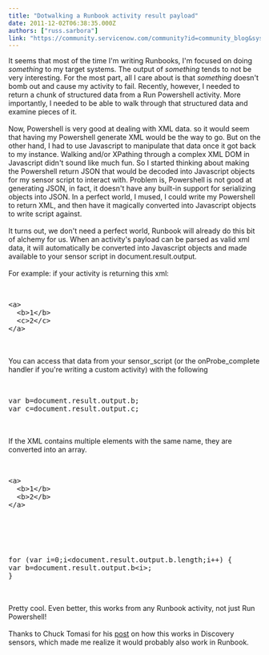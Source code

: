 ```yaml
---
title: "Dotwalking a Runbook activity result payload"
date: 2011-12-02T06:38:35.000Z
authors: ["russ.sarbora"]
link: "https://community.servicenow.com/community?id=community_blog&sys_id=8d0daaa5dbd0dbc01dcaf3231f961919"
---
```

<p>It seems that most of the time I'm writing Runbooks, I'm focused on doing <i>something</i> to my target systems. The output of <i>something</i> tends to not be very interesting. For the most part, all I care about is that <i>something</i> doesn't bomb out and cause my activity to fail. Recently, however, I needed to return a chunk of structured data from a Run Powershell activity. More importantly, I needed to be able to walk through that structured data and examine pieces of it.<br /><br />Now, Powershell is very good at dealing with XML data. so it would seem that having my Powershell generate XML would be the way to go. But on the other hand, I had to use Javascript to manipulate that data once it got back to my instance. Walking and/or XPathing through a complex XML DOM in Javascript didn't sound like much fun. So I started thinking about making the Powershell return JSON that would be decoded into Javascript objects for my sensor script to interact with. Problem is, Powershell is not good at generating JSON, in fact, it doesn't have any built-in support for serializing objects into JSON. In a perfect world, I mused, I could write my Powershell to return XML, and then have it magically converted into Javascript objects to write script against.<br /><br />It turns out, we don't need a perfect world, Runbook will already do this bit of alchemy for us. When an activity's payload can be parsed as valid xml data, it will automatically be converted into Javascript objects and made available to your sensor script in document.result.output.<br /><br />For example: if your activity is returning this xml:<br /><pre __default_attr="plain" __jive_macro_name="code" class="jive_text_macro jive_macro_code"><br /><br />&lt;a&gt;<br />  &lt;b&gt;1&lt;/b&gt;<br />  &lt;c&gt;2&lt;/c&gt;<br />&lt;/a&gt;<br /></pre><br /><br />You can access that data from your sensor_script (or the onProbe_complete handler if you're writing a custom activity) with the following<br /><pre __default_attr="plain" __jive_macro_name="code" class="jive_text_macro jive_macro_code"><br /><br />var b=document.result.output.b;<br />var c=document.result.output.c;<br /></pre><br /><br />If the XML contains multiple elements with the same name, they are converted into an array.<br /><pre __default_attr="plain" __jive_macro_name="code" class="jive_text_macro jive_macro_code"><br /><br />&lt;a&gt;<br />  &lt;b&gt;1&lt;/b&gt;<br />  &lt;b&gt;2&lt;/b&gt;<br />&lt;/a&gt;<br /></pre><br /><br /><pre __default_attr="plain" __jive_macro_name="code" class="jive_text_macro jive_macro_code"><br /><br />for (var i=0;i&lt;document.result.output.b.length;i++) {<br />var b=document.result.output.b&lt;i&gt;;<br />}<br /></pre><br /><br />Pretty cool. Even better, this works from any Runbook activity, not just Run Powershell!<br /><br />Thanks to Chuck Tomasi for his <a href='http://community.service-now.com/blog/ctomasi/discovery-parsing-retrieved-xml-files'>post</a> on how this works in Discovery sensors, which made me realize it would probably also work in Runbook.</p>